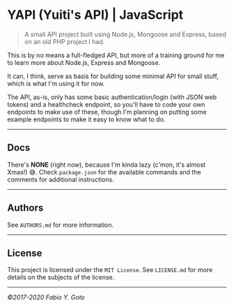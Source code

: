 # YAPI (Yuiti's API) | JavaScript

> A small API project built using Node.js, Mongoose and Express, based on an 
old PHP project I had.

This is by no means a full-fledged API, but more of a training ground for me to 
learn more about Node.js, Express and Mongoose.

It can, I think, serve as basis for building some minimal API for small stuff, 
which is what I'm using it for now.

The API, as-is, only has some basic authentication/login (with JSON web tokens) 
and a healthcheck endpoint, so you'll have to code your own endpoints to make 
use of these, though I'm planning on putting some example endpoints to make it 
easy to know what to do.

----------------------------------------------------------------------

## Docs

There's **NONE** (right now), because I'm kinda lazy (c'mon, it's almost Xmas!) 
:sweat_smile:. Check `package.json` for the available commands and the comments 
for additional instructions.

----------------------------------------------------------------------

## Authors

See `AUTHORS.md` for more information.

----------------------------------------------------------------------

## License

This project is licensed under the `MIT License`. See `LICENSE.md` for more details on the subjects of the license.

----------------------------------------------------------------------

_©2017-2020 Fabio Y. Goto_
